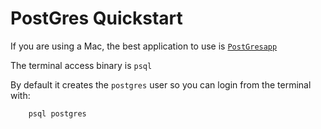# PostGres Quickstart

If you are using a Mac, the best application to use is [`PostGresapp`](http://postgresapp.com/)

The terminal access binary is `psql`

By default it creates the `postgres` user so you can login from the terminal with:

        psql postgres